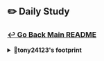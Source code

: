 ## ✏️ Daily Study
### [↩ Go Back Main README](https://github.com/3rd-PJ-Spring/Checkpoint?tab=readme-ov-file#%EF%B8%8F-daily-study)
<details>
  <summary><b>🐢tony24123's footprint</b></summary>
	<details>
		<summary><b>ㅤ25/01/23/목:</b></summary>	
		ㅤㅤㅤ내용
	</details>
	<details>
		<summary><b>ㅤ25/01/22/수:</b></summary>	
		ㅤㅤㅤ내용
	</details>
	<details>
		<summary><b>ㅤ25/01/21/화:</b></summary>	
		ㅤㅤㅤ내용
	</details>
	<details>
		<summary><b>ㅤ25/01/20/월:</b></summary>	
		ㅤㅤㅤ내용
	</details>
	<details>
		<summary><b>ㅤ25/01/17/금:</b></summary>	
		ㅤㅤㅤ내용
	</details>
	<details>
		<summary><b>ㅤ25/01/16/목:</b></summary>	
		ㅤㅤㅤ내용
	</details>
	<details>
		<summary><b>ㅤ25/01/15/수:</b></summary>	
		ㅤㅤㅤ내용
	</details>
	<details>
		<summary><b>ㅤ25/01/14/화: 로그인, 회원가입 화면구성 완료 기능구현 로드맵 그리기</b></summary>
<h2>블랙잭 프로젝트: 로그인 및 회원가입 기능 추가 계획</h2>
<h3>프로젝트 개요</h3>
기존 블랙잭 게임 프로젝트에 로그인 및 회원가입 기능을 추가<br>
Spring을 이용해 서버와 연결하고, 서버 실행 상태에서 화면이 동작하도록 설정<br>
간단한 회원가입 로직, 데이터베이스와 연결하여 동작을 검증 필요<br>
<h3>현재 진행 상황</h3>
<h4>로그인 및 회원가입 화면 구성</h4>
-로그인 및 회원가입 HTML/CSS 페이지 완료<br>
-Spring 서버를 통해 화면이 동작하도록 설정<br>
<h4>회원가입 로직</h4>
-간단한 회원가입 로직 작성 완료<br>
-입력값을 읽고 서버에서 처리할 준비 상태<br>
<h3>향후 추가해야 할 주요 기능</h3>
<h4>회원가입 기능 구현</h4>
-회원가입 창에서 입력된 값을 읽어 데이터베이스에 저장<br>
-Spring MVC와 MyBatis를 활용해 데이터베이스 연동<br>
<h4>로그인 기능 구현</h4>
-로그인 창에서 입력된 정보를 데이터베이스와 대조<br>
-입력 정보가 데이터베이스에 저장된 회원 정보와 일치하면 로그인 성공 처리<br>
-로그인 성공 시 사용자의 정보를 세션에 저장<br>
-로그인 성공 후 사용자 데이터 렌더링<br>
-로그인 성공 시 사용자의 정보를 화면에 표시<br>
예: "현재 보유 칩: 1000개"를 게임 화면 상단에 표시<br>
<h3>구현 완료시 기능 업데이트 (회원가입 검증 및 보안 강화)</h3>
<h4>회원가입 검증 단계</h4>
-아이디, 비밀번호, 이메일 형식 검증<br>
-중복 아이디 체크<br>
-비밀번호 확인 필드 일치 여부 검증<br>
-검증 실패 시 사용자에게 적절한 에러 메시지 표시<br>
-사용자 토큰 부여<br>
-로그인 성공 시 사용자에게 JWT(토큰)를 부여하여 인증 상태 유지<br>
-Spring Security와 JWT를 활용해 인증/인가 처리<br>
-토큰 기반 인증으로 세션의 유지 문제 해결<br>
<h3>개발 순서 정리</h3>
<h4>회원가입 기능 :</h4> HTML 폼 데이터 수집 -> Spring 컨트롤러에서 데이터 처리 -> MyBatis를 사용해 데이터베이스에 저장<br>
<h4>로그인 기능 :</h4>  HTML 폼 데이터 수집 -> 데이터베이스에서 정보 조회 -> 세션 저장 및 로그인 완료 처리 -> 화면 렌더링 <br>
-> 사용자 정보를 게임 화면에 표시 -> 회원가입 검증 -> 입력값 유효성 검사 및 에러 처리 -> 보안 강화 -> 비밀번호 암호화 -> JWT 기반 인증/인가 처리<br>
	</details>
	<details>
		<summary><b>ㅤ25/01/13/월:RESTful Service 복습</b></summary>
<h2>RESTful</h2>
<h3>REST 정의 및 원칙</h3>
REST (Representational State Transfer): 자원의 상태를 표현하고 전송하는 아키텍처 스타일.<br>
<h3>-6가지 원칙-</h3>
1. 클라이언트-서버: 클라이언트는 UI를, 서버는 데이터와 로직을 처리하며 독립적으로 동작.<br>
2. Stateless: 서버는 클라이언트의 상태를 유지하지 않으며, 각 요청은 독립적으로 처리.<br>
3. 캐시 기능: 서버 응답을 캐싱하여 성능을 향상. HTTP 헤더로 캐시 가능 여부 명시.<br>
4. 계층화 시스템: 중간 계층(프록시, 로드 밸런서 등)을 통해 통신 가능.<br>
5. 통합 인터페이스: 일관된 URL 형식과 HTTP 메서드 사용.<br>
6. Optional: 필요 시 실행 가능한 코드를 클라이언트로 전송 가능.<br>
<h3>RESTful 서비스의 장점</h3>
- 확장성: 클라이언트와 서버의 역할이 분리되어 시스템 확장이 용이.<br>
- 유연성: 다양한 데이터 포맷(JSON, XML 등)을 지원.<br>
- 성능 향상: 캐시 활용으로 네트워크 비용 절감.<br>
- 일관성: HTTP 표준을 준수해 사용자와 개발자 모두 이해하기 쉬움.<br>
<h3>Spring RESTful API 관련 주요 애노테이션</h3>
@RestController: JSON, XML 직렬화 기본 포함.<br>
@RequestBody: JSON → Java 객체로 변환.<br>
@ResponseBody: 객체 → JSON으로 변환해 반환. (단, 상태 코드 처리가 불가능.)<br>
ResponseEntity: 상태 코드, 헤더, 본문 제어가 가능한 유연한 HTTP 응답 객체.<br>
<h3>주요 HTTP 상태 코드</h3>
200: 요청 성공<br>
201: 리소스 생성 성공<br>
400: 잘못된 요청<br>
401: 인증 실패<br>
403: 권한 부족<br>
404: 리소스 없음<br>
500: 서버 내부 오류<br>
<h4>tip - @RestController의 반환값은 대부분 ResponseEntity로 고정해서 사용하는 것이 유용.</h4>
	</details>
	<details>
		<summary><b>ㅤ25/01/10/금: RequestDto 복습 </b></summary>
<h2>DTO</h2>
<h3>DTO(Data Transfer Object)는 클라이언트와 서버 간 데이터를 전송하는 데 사용되는 객체로, 데이터베이스 엔티티(Entity)와는 구분된다</h3>
<h4>-목적-</h4> 
데이터 전송 간 필요한 정보만 제공하고,<br> 민감한 데이터를 보호하거나 데이터 포맷을 변환하는 데 사용.<br>
<h4>-장점-</h4>
데이터 보안 강화 (민감 정보 마스킹 가능)<br>
클라이언트 요구사항에 맞춘 데이터 제공<br>
API 설계의 유연성 및 유지보수성 증가<br>

```java
package com.example.instagramclone.shop.user;

import lombok.*;

import java.time.LocalDateTime;
import java.time.format.DateTimeFormatter;

@Getter
@Setter
@ToString
@EqualsAndHashCode
@AllArgsConstructor
@NoArgsConstructor
@Builder
public class UserDto {

    private Long userId;           // 유저 ID
    private String name;           // 유저 이름
    private String userEmail;      // 이메일 (마스킹 처리)
    private String userPassword;   // 비밀번호 (마스킹 처리)
    private String date;           // 가입일자 (포맷 변경)

    // User 엔티티를 DTO로 변환하는 생성자
    public UserDto(User u) {
        this.userId = u.getId();
        this.name = u.getUsername();
        this.userEmail = u.getEmail().length() > 5 ? u.getEmail().substring(0, 5) + "..." : u.getEmail();
        this.userPassword = u.getPassword().length() > 6 ? u.getPassword().substring(0, u.getPassword().length() - 2) + "**" : u.getPassword();
        this.date = u.getCreateAt().format(DateTimeFormatter.ofPattern("yyyy/MM/dd"));
    }
}
```

<h3>개선 전 코드</h3>

```java
@GetMapping
public ResponseEntity<List<User>> getAllUser() {
    List<User> users = userService.getAllUsers();
    return ResponseEntity.ok(users); // User 엔티티 리스트를 반환
}

```
보안 문제: 이메일과 비밀번호가 그대로 노출<br>
데이터 포맷 문제: 가입일자 등 클라이언트가 보기 어려운 형식 그대로 반환됨<br>
응답 데이터 구조의 가독성 부족: 클라이언트는 불필요한 데이터를 처리해야 할 수도 있음<br>
```java
@GetMapping
public ResponseEntity<List<UserDto>> UserList() {
    List<User> users = userService.getAllUsers();

    if (users.isEmpty()) {
        return ResponseEntity.status(HttpStatus.NO_CONTENT).build(); // 데이터가 없을 때 처리
    }

    List<UserDto> userDtos = users.stream()
                                  .map(UserDto::new)  // User -> UserDto 변환
                                  .collect(Collectors.toList());

    return ResponseEntity.ok(userDtos);  // 변환된 DTO 리스트 반환
}

```
<h3>보안성 강화</h3>
이메일과 비밀번호가 마스킹 처리되어 클라이언트에게 민감 정보가 그대로 노출되지 않음.<br>
<h3>클라이언트 요구사항에 맞춘 데이터 반환</h3>
가입일자는 yyyy/MM/dd 형식으로 변경되어 클라이언트가 즉시 사용 가능<br>
불필요한 데이터가 제거된 DTO를 반환하여 데이터 효율성 증가<br>
<h3>응답 데이터의 명확성</h3>
DTO를 통해 API 응답 구조가 정리되고, 클라이언트와의 데이터 교환이 명확해짐<br>
<h3>유지보수 용이성</h3>
데이터 전송 구조를 엔티티와 분리했으므로, 엔티티 변경이 클라이언트 응답에 영향을 미치지 않음<br>
필요 시 DTO의 필드나 변환 로직만 수정하여 쉽게 확장 가능<br>
<h3>가독성 및 간결성</h3>
Stream API를 활용한 map 메서드로 DTO 변환이 간결하게 처리됨<br>
기존의 엔티티 리스트를 반환하는 코드보다 더 명확한 의도를 전달<br>
ㅤㅤ
	</details>
	<details>
		<summary><b>ㅤ25/01/09/목:회원 관리 시스템 구현 백엔드 흐름 연습해보기</b></summary>
<h2>회원 관리 시스템 구현 흐름</h2>
<h3>1. User Entity 생성</h3>
목표: 회원 정보를 저장할 엔티티 클래스 생성<br>
속성: id, username, password, email, createAt<br>
설명: 회원 정보가 담길 엔티티를 생성하여 데이터베이스 테이블과 매핑<br>
```java
package com.example.instagramclone.shop.user;

import lombok.*;

import java.time.LocalDateTime;

@Getter
@Setter
@ToString
@NoArgsConstructor
@AllArgsConstructor
@Builder
@EqualsAndHashCode
public class User {

    private Long id;
    private String username;
    private String email;
    private String password;
    private LocalDateTime createAt;
}

```
<h3>UserRepository 생성 (@Mapper)</h3>
목표: MyBatis를 사용하여 데이터베이스와 연결할 리포지토리 생성<br>
설명: @Mapper 어노테이션을 이용해 MyBatis와의 연결을 설정하고, insertUser()와 같은 데이터베이스 작업을 위한 메서드 정의<br>
```java
package com.example.instagramclone.shop.repository;


import com.example.instagramclone.domain.post.entity.Post;
import com.example.instagramclone.shop.user.User;
import org.apache.ibatis.annotations.Mapper;

import java.util.List;
import java.util.Optional;

@Mapper
public interface UserRepository {
    //유저 생성
    void insert(User user);

    //유저 조회
    Optional<User> findById(Long id);

    //전체 유저 조회
    List<User> findAll();
}

```
<h3>UserMapper.xml 생성</h3>
목표: SQL 쿼리 작성 및 매핑<br>
설명: UserRepository에서 정의한 메서드에 대한 SQL 쿼리를 resources/mapper/UserMapper.xml 파일에 작성하여 데이터베이스와 연동<br>
```java
<?xml version="1.0" encoding="UTF-8"?>
<!DOCTYPE mapper PUBLIC "-//mybatis.org//DTD Mapper 3.0//EN" "http://mybatis.org/dtd/mybatis-3-mapper.dtd">

<mapper namespace="com.example.instagramclone.shop.repository.UserRepository">

    <insert id="insert" keyProperty="id" useGeneratedKeys="true">
        INSERT INTO user
        (username, password, email)
        VALUES
        (#{username}, #{password}, #{email})
    </insert>

    <select id="findById" resultType="com.example.instagramclone.shop.user.User">
        SELECT
        *
        FROM user
        WHERE id = #{id}
    </select>

    <select id="findAll" resultType="com.example.instagramclone.shop.user.User">
        SELECT
        *
        FROM user
    </select>

</mapper>
```
<h3>UserService 생성</h3>
목표: 비즈니스 로직 처리<br>
설명: UserService 클래스에서 회원 생성, 조회, 전체 유저 조회 등의 비즈니스 규칙을 구현<br>
UserRepository와의 연결을 통해 데이터를 처리하는 역할을 담당<br>
```java
package com.example.instagramclone.shop.service;

import com.example.instagramclone.shop.repository.UserRepository;
import com.example.instagramclone.shop.user.User;
import com.example.instagramclone.shop.user.UserDto;
import lombok.RequiredArgsConstructor;
import org.springframework.beans.factory.annotation.Autowired;
import org.springframework.stereotype.Service;

import java.util.List;
import java.util.stream.Collectors;

@Service
@RequiredArgsConstructor
public class UserService {

    private final UserRepository userRepository;

//    @Autowired
//    public UserService(UserRepository userRepository) {
//        this.userRepository = userRepository;
//    }

    //유저 생성
    public void createUser(User user) {
        userRepository.insert(user);
    }

    //유저 조회
    public User getUser(Long id) {
        return userRepository.findById(id).orElseThrow(() -> new IllegalArgumentException("존재하지 않는 사용자입니다."));
    }

    //전체 유저 조회
    public List<UserDto> getAllUsers() {
        return userRepository.findAll()
                .stream()
                .map(u -> new UserDto(u))
                .collect(Collectors.toList());
    }
}

```
<h3>UserController 생성</h3>
목표: 사용자 요청 처리<br>
설명: @PostMapping, @GetMapping 등을 사용하여 HTTP 요청을 받아 UserService를 호출, 요청 처리 후 그 결과를 클라이언트에 응답<br>
```java
package com.example.instagramclone.shop.controller;


import com.example.instagramclone.shop.repository.UserRepository;
import com.example.instagramclone.shop.service.UserService;
import com.example.instagramclone.shop.user.User;
import com.example.instagramclone.shop.user.UserDto;
import org.springframework.beans.factory.annotation.Autowired;
import org.springframework.http.ResponseEntity;
import org.springframework.web.bind.annotation.*;

import java.util.ArrayList;
import java.util.List;
import java.util.stream.Collectors;

@RestController
@RequestMapping("/user")
public class UserController {
    private final UserService userService;

    @Autowired
    public UserController(UserService userService) {
        this.userService = userService;
    }

    @PostMapping
    public String  create(@RequestBody User user) {
        userService.createUser(user);
        return "insert success";
    }

    @GetMapping("/{id}")
    public User getUser(@PathVariable Long id) {
        return userService.getUser(id);
    }

    @GetMapping
    public ResponseEntity<List<UserDto>> getAllUser() {
        List<UserDto> users = userService.getAllUsers();
        return ResponseEntity.ok(users);
    }

//    @GetMapping
//    public ResponseEntity<?> UserList() {
//        List<UserDto> users = new ArrayList<>(userService.getAllUsers())
//                .stream()
//                .map(u-> new UserDto(u))
//                .collect(Collectors.toList());
//
//        return ResponseEntity.ok().body(users);
//    }

}

```
<h3>핵심 흐름: User Entity -> UserRepository -> UserMapper.xml -> UserService -> UserController</h3>
각 계층을 통해 데이터베이스와 상호작용하고, 비즈니스 로직을 처리하며, 최종적으로 사용자에게 데이터를 응답
	</details>
	<details>
		<summary><b>ㅤ25/01/08/수:의존성 주입, 스프링 빈 관리</b></summary>	
		ㅤㅤㅤ<h3> 의존성 주입 </h3>
             의존성 주입: 객체 간의 의존성을 관리할 수 있는 설계 패턴<br> 
             객체는 필요한 의존성을 외부에서 주입받음.<br>
             -> 결합도는 낮추고 , 코드의 재사용성과 유지보수가 높아짐<br>
             크게 생성자 주입, 세터 주입, 필드 주입 3가지 방법 사용 가능<br>
             <h4>생성자 주입</h4>
             - 3가지 방법 중에 가장 좋은 방법<br>
             - 모든 의존성을 주입받아야 하므로 객체가 일관되게 생성된다.<br>
             - 애플리케이션 시작 시점에 문제 발견이 가능하다.<br>              
             <h4>세터 주입 </h4>
             - 세터 주입을 사용하면 유지보수측면에서 생성자 주입보다 어려울 수 있다.<br>
             - NULL체크도 해줘야한다.<br>
             - 중간에 객체가 변경될 수 있다.<br>
             - 런타임 시점까지 문제 발생이 되지않아서 애플리케이션 실행이 예기치 않게 실패할 수 있다.<br>
             <h4>필드 주입</h4>
             - 테스트와 유지보수 특면에서 어려운 점이 많아 비추천<br>
              <h3>스프링 빈 관리</h3>
             - 스프링이 대신해서 관리를 해줌 <br>
              <h4>자바 클래스 방식</h4>
              ex)@Configuration //스프링이 클래스를 관리<br>
                 @ Bean //어떤 객체를 관리할지 메서드로 설정<br>
              <h4>애너테이션 방식</h4>
              <h4>`@Component`</h4>
              - 가장 일반적인 스프링 빈을 정의하는 애너테이션<br>
              - 주로 특수한 역할이 없는 일반적인 빈에 사용된다.<br>
              <h4>`@Service`</h4>
              - 비즈니스 로직을 담고 있는 서비스 클래스에 사용<br>
              - `@Service` 애너테이션을 통해 해당 클래스가 서비스 계층을 담당함을 명시적 나타낸다.<br>
              <h4>`@Repository`</h4>              
              - 데이터 접근 계층(DAO) 클래스에 사용<br>
              -  데이터베이스와의 통신을 담당하는 클래스를 나타내며, 데이터 접근 예외를 처리.<br>         
              <h4>`@Controller`</h4>              
              - 애플리케이션에서 컨트롤러 역할을 하는 클래스에 사용<br>
              - 웹 요청을 처리하고, 모델 데이터를 뷰로 전달하는 역할.<br>
              <h4>@Autowired</h4>
              의존성 주입을 수행하기 위한 애너테이션<br>
              <h4>@Qualifier</h4>
              @Autowired와 함께 사용하여, 같은 타입의 빈이 여러 개 있을 때 어떤 빈을 주입할지 명시적으로 지정하는 방법             
      </details>
      <details>
          <summary><b>ㅤ25/01/07/화: 프로젝트 방향성 회의</b></summary>	
          ㅤㅤㅤ<h3>프로젝트 진행 방향 결정</h3>
               <h4>회의 내용</h4>
               <h4>문제 상황</h4> 
                1.개발 능력 향상을 위해 추가 공부가 필요하다 판단됨<br>
                2.프로젝트 분량 조절에 아쉬움이 각자 남을수있음<br>
               <h4>회의 결과</h4>
                개인 공부에 더 집중하기로 결정<br>
                ->향후 프로젝트들에 있어 가장 큰 도움이 될이라 판단<br>              
                체계적인 관리를 위해 루틴을 정함<br>  
                -> 매일 오후 5시 공부 내용 푸쉬<br>  
                <h3>나의 공부 방향</h3>
                <h4>백엔드(자바,스프링,데이터베이스)에 집중해보고 싶음</h4>
                <h4>쇼핑몰 기본적인 로직 구현해보기 </h4>
                ex)상품 등록 , 상품 담기 , 상품 조회 , 상품 삭제 , 로그인 기능
      </details>
      <details>
          <summary><b>ㅤ25/01/06/월: </b></summary>	
          ㅤㅤㅤ내용
      </details>
</details>
